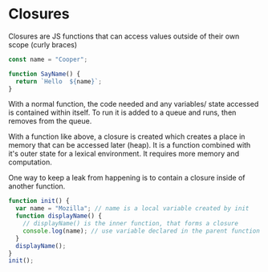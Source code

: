 # Closures

Closures are JS functions that can access values outside of their own scope (curly braces)

```js
const name = "Cooper";

function SayName() {
  return `Hello  ${name}`;
}
```

With a normal function, the code needed and any variables/ state accessed is contained within itself. To run it is added to a queue and runs, then removes from the queue.

With a function like above, a closure is created which creates a place in memory that can be accessed later (heap). It is a function combined with it's outer state for a lexical environment. It requires more memory and computation.

One way to keep a leak from happening is to contain a closure inside of another function.

```js
function init() {
  var name = "Mozilla"; // name is a local variable created by init
  function displayName() {
    // displayName() is the inner function, that forms a closure
    console.log(name); // use variable declared in the parent function
  }
  displayName();
}
init();
```
